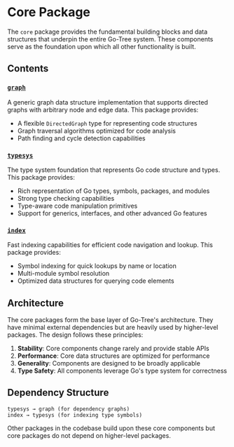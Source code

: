 # Core Package

The `core` package provides the fundamental building blocks and data structures that underpin the entire Go-Tree system. These components serve as the foundation upon which all other functionality is built.

## Contents

### [`graph`](./graph)
A generic graph data structure implementation that supports directed graphs with arbitrary node and edge data. This package provides:
- A flexible `DirectedGraph` type for representing code structures
- Graph traversal algorithms optimized for code analysis
- Path finding and cycle detection capabilities

### [`typesys`](./typesys)
The type system foundation that represents Go code structure and types. This package provides:
- Rich representation of Go types, symbols, packages, and modules
- Strong type checking capabilities
- Type-aware code manipulation primitives
- Support for generics, interfaces, and other advanced Go features

### [`index`](./index)
Fast indexing capabilities for efficient code navigation and lookup. This package provides:
- Symbol indexing for quick lookups by name or location
- Multi-module symbol resolution
- Optimized data structures for querying code elements

## Architecture

The core packages form the base layer of Go-Tree's architecture. They have minimal external dependencies but are heavily used by higher-level packages. The design follows these principles:

1. **Stability**: Core components change rarely and provide stable APIs
2. **Performance**: Core data structures are optimized for performance
3. **Generality**: Components are designed to be broadly applicable
4. **Type Safety**: All components leverage Go's type system for correctness

## Dependency Structure

```
typesys → graph (for dependency graphs)
index → typesys (for indexing type symbols)
```

Other packages in the codebase build upon these core components but core packages do not depend on higher-level packages. 
